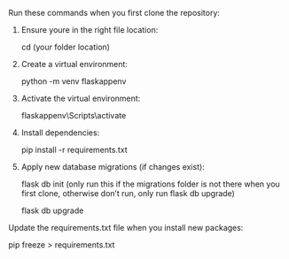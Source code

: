 Run these commands when you first clone the repository:

1. Ensure youre in the right file location:
   
    cd (your folder location)
    
2. Create a virtual environment:
   
    python -m venv flaskappenv

3. Activate the virtual environment:

   flaskappenv\Scripts\activate

4. Install dependencies:

   pip install -r requirements.txt

5. Apply new database migrations (if changes exist):

    flask db init (only run this if the migrations folder is not there when you first clone, otherwise don’t run, only run flask db upgrade)
  
    flask db upgrade

Update the requirements.txt file when you install new packages:

  pip freeze > requirements.txt
